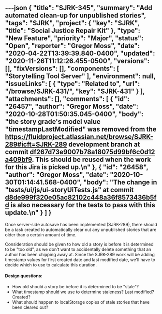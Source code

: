 ---json
{
  "title": "SJRK-345",
  "summary": "Add automated clean-up for unpublished stories",
  "tags": "SJRK",
  "project": {
    "key": "SJRK",
    "title": "Social Justice Repair Kit"
  },
  "type": "New Feature",
  "priority": "Major",
  "status": "Open",
  "reporter": "Gregor Moss",
  "date": "2020-04-22T13:39:39.840-0400",
  "updated": "2020-11-26T11:12:26.455-0500",
  "versions": [],
  "fixVersions": [],
  "components": [
    "Storytelling Tool Server"
  ],
  "environment": null,
  "issueLinks": [
    {
      "type": "Related to",
      "url": "/browse/SJRK-431/",
      "key": "SJRK-431"
    }
  ],
  "attachments": [],
  "comments": [
    {
      "id": "26457",
      "author": "Gregor Moss",
      "date": "2020-10-28T01:50:35.045-0400",
      "body": "the story grade's model value \"timestampLastModified\" was removed from the <https://fluidproject.atlassian.net/browse/SJRK-289#icft=SJRK-289> development branch at commit [df267d73e9007b78a18075d99bf6c0d12a409bf9](https://github.com/BlueSlug/sjrk-story-telling/commit/df267d73e9007b78a18075d99bf6c0d12a409bf9). This should be reused when the work for this Jira is picked up.\n"
    },
    {
      "id": "26458",
      "author": "Gregor Moss",
      "date": "2020-10-30T01:14:41.568-0400",
      "body": "The change in \"tests/ui/js/ui-storyUiTests.js\" at commit [d8de999f320e05ac82102c448a36f8573436b5fd](https://github.com/BlueSlug/sjrk-story-telling/commit/d8de999f320e05ac82102c448a36f8573436b5fd) is also necessary for the tests to pass with this update.\n"
    }
  ]
}
---
Once server-side autosave has been implemented (SJRK-289), there should be a task created to automatically clear out any unpublished stories that are older than a certain amount of time.

Consideration should be given to how old a story is before it is determined to be "too old", as we don't want to accidentally delete something that an author has been chipping away at. Since the SJRK-289 work will be adding timestamp values for first created date and last modified date, we'll have to decide which to use to calculate this duration.

#### **Design questions:**

* How old should a story be before it is determined to be "stale"?
* What timestamp should we use to determine staleness? Last modified? Created?
* What should happen to localStorage copies of stale stories that have been cleared out?

        